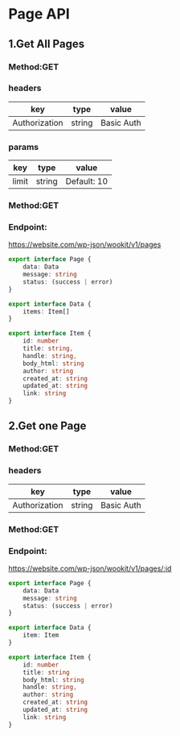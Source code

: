# Page API

## 1.Get All Pages

### Method:GET

### headers
key | type | value
--- | --- | ---
Authorization | string | Basic Auth

### params
key | type | value
--- | --- | ---
limit | string | Default: 10

### Method:GET

### Endpoint:

https://website.com/wp-json/wookit/v1/pages

````ts
export interface Page {
    data: Data
    message: string
    status: (success | error)
}

export interface Data {
    items: Item[]
}

export interface Item {
    id: number
    title: string,
    handle: string,
    body_html: string
    author: string
    created_at: string
    updated_at: string
    link: string
}
````

## 2.Get one Page

### Method:GET

### headers
key | type | value
--- | --- | ---
Authorization | string | Basic Auth

### Method:GET

### Endpoint:

https://website.com/wp-json/wookit/v1/pages/:id

````ts
export interface Page {
    data: Data
    message: string
    status: (success | error)
}

export interface Data {
    item: Item
}

export interface Item {
    id: number
    title: string
    body_html: string
    handle: string,
    author: string
    created_at: string
    updated_at: string
    link: string
}
````
